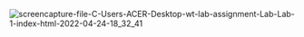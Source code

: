 
![screencapture-file-C-Users-ACER-Desktop-wt-lab-assignment-Lab-Lab-1-index-html-2022-04-24-18_32_41](https://user-images.githubusercontent.com/75738200/164977466-13be3622-98de-4341-8671-0c116a602fe7.png)
